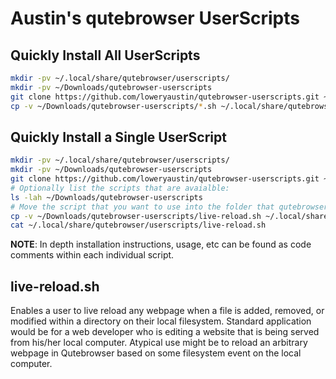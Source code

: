# Austin's qutebrowser UserScripts

## Quickly Install All UserScripts
```bash
mkdir -pv ~/.local/share/qutebrowser/userscripts/
mkdir -pv ~/Downloads/qutebrowser-userscripts
git clone https://github.com/loweryaustin/qutebrowser-userscripts.git ~/Downloads/qutebrowser-userscripts
cp -v ~/Downloads/qutebrowser-userscripts/*.sh ~/.local/share/qutebrowser/userscripts/
```

## Quickly Install a Single UserScript
```bash
mkdir -pv ~/.local/share/qutebrowser/userscripts/
mkdir -pv ~/Downloads/qutebrowser-userscripts
git clone https://github.com/loweryaustin/qutebrowser-userscripts.git ~/Downloads/qutebrowser-userscripts
# Optionally list the scripts that are avaialble:
ls -lah ~/Downloads/qutebrowser-userscripts
# Move the script that you want to use into the folder that qutebrowser reads scripts from. The live-reload.sh script is used in this example:
cp -v ~/Downloads/qutebrowser-userscripts/live-reload.sh ~/.local/share/qutebrowser/userscripts/
cat ~/.local/share/qutebrowser/userscripts/live-reload.sh
```


**NOTE**: In depth installation instructions, usage, etc can be found as code comments within each individual script. 

## live-reload.sh

Enables a user to live reload any webpage when a file is added,
removed, or modified within a directory on their local filesystem.
Standard application would be for a web developer who is editing a website
that is being served from his/her local computer. Atypical use might be to
reload an arbitrary webpage in Qutebrowser based on some filesystem event on
the local computer.

